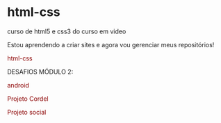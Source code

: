 # html-css
 curso de html5 e css3 do curso em video

Estou aprendendo a criar sites e agora vou gerenciar meus repositórios!

<style>
    a{
        color: darkred;
        text-decoration: none;
    }
    a:hover{
        text-decoration: underline;
    }
</style>

<a href="https://guilhermegarcia-5.github.io/html-css/">html-css</a>

DESAFIOS MÓDULO 2:

<a href="https://guilhermegarcia-5.github.io/html-css/desafios/m%C3%B3dulo2/desafio010/android.html" target="_blank">android</a>

<a href="http://127.0.0.1:5500/desafios/m%C3%B3dulo2/desafio012/index.html" target="_blank">Projeto Cordel</a>

 <a href="https://guilhermegarcia-5.github.io/projeto-social/" target="_blank">Projeto social</a>